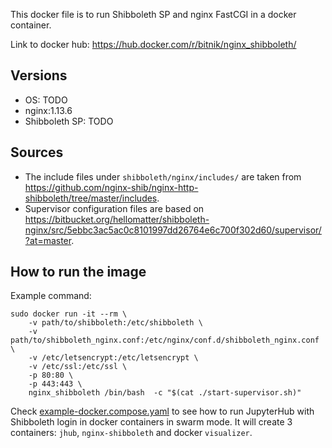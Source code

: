 This docker file is to run Shibboleth SP and nginx FastCGI in a docker container.

Link to docker hub: https://hub.docker.com/r/bitnik/nginx_shibboleth/

## Versions

- OS: TODO
- nginx:1.13.6
- Shibboleth SP: TODO

## Sources

- The include files under `shibboleth/nginx/includes/` are taken from https://github.com/nginx-shib/nginx-http-shibboleth/tree/master/includes.
- Supervisor configuration files are based on https://bitbucket.org/hellomatter/shibboleth-nginx/src/5ebbc3ac5ac0c8101997dd26764e6c700f302d60/supervisor/?at=master.

## How to run the image

Example command:
```
sudo docker run -it --rm \
    -v path/to/shibboleth:/etc/shibboleth \
    -v path/to/shibboleth_nginx.conf:/etc/nginx/conf.d/shibboleth_nginx.conf \
    -v /etc/letsencrypt:/etc/letsencrypt \
    -v /etc/ssl:/etc/ssl \
    -p 80:80 \
    -p 443:443 \
    nginx_shibboleth /bin/bash  -c "$(cat ./start-supervisor.sh)"
```

Check [example-docker.compose.yaml](TODO) to see how to run JupyterHub with Shibboleth login in docker containers in swarm mode. It will create 3 containers: `jhub`, `nginx-shibboleth` and docker `visualizer`.